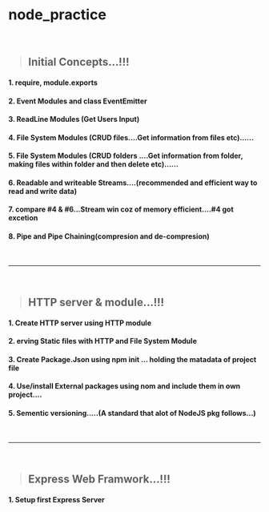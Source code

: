 # node_practice

<br>

> ## Initial Concepts...!!!

#### 1. require, module.exports
#### 2. Event Modules and class EventEmitter
#### 3. ReadLine Modules (Get Users Input)
#### 4. File System Modules (CRUD  files....Get information from files etc)......
#### 5. File System Modules (CRUD folders ....Get information from folder, making files within folder and then delete  etc)......
#### 6. Readable and writeable Streams....(recommended and efficient way to read and write data)
#### 7. compare #4 & #6...Stream win coz of memory efficient....#4 got excetion
#### 8. Pipe and Pipe Chaining(compresion and de-compresion) 

<br>

---

<br>

> ## HTTP server & module...!!! 

#### 1. Create HTTP server using HTTP module
#### 2. erving Static files with HTTP and File System Module
#### 3. Create Package.Json using npm init ... holding the matadata of project file
#### 4. Use/install External packages using nom and include them in own project....
#### 5. Sementic versioning.....(A standard that alot of NodeJS pkg follows...)

<br>

---

<br>

> ## Express Web Framwork...!!! 

#### 1. Setup first Express Server




